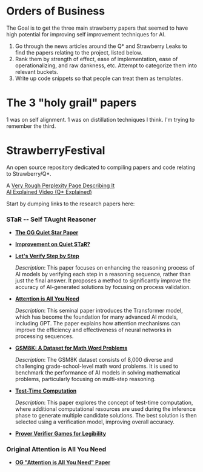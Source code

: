 # Orders of Business

The Goal is to get the three main strawberry papers that seemed to have high potential for improving self improvement techniques for AI.

1. Go through the news articles around the Q* and Strawberry Leaks to find the papers relating to the project, listed below.
2. Rank them by strength of effect, ease of implementation, ease of operationalizing, and raw dankness, etc. Attempt to categorize them into relevant buckets.
3. Write up code snippets so that people can treat them as templates.

# The 3 "holy grail" papers

1 was on self alignment.
1 was on distillation techniques I think.
I'm trying to remember the third.

# StrawberryFestival
An open source repository dedicated to compiling papers and code relating to Strawberry/Q*.

A [Very Rough Perplexity Page Describing It](https://www.perplexity.ai/page/q-leak-at-openai-overview-LmxxlXACT3m6ahnN6G1kLg)  
[AI Explained Video (Q* Explained)](https://www.youtube.com/watch?v=ARf0WyFau0A)

Start by dumping links to the research papers here:

### STaR -- Self TAught Reasoner
- **[The OG Quiet Star Paper](https://arxiv.org/abs/2403.09629)**

- **[Improvement on Quiet STaR?](https://contextual.ai/addressing-underspecification-in-language-model-alignment/)**

- **[Let's Verify Step by Step](https://arxiv.org/abs/2305.20050)**
  
  *Description*: This paper focuses on enhancing the reasoning process of AI models by verifying each step in a reasoning sequence, rather than just the final answer. It proposes a method to significantly improve the accuracy of AI-generated solutions by focusing on process validation.

- **[Attention is All You Need](https://arxiv.org/abs/1706.03762)**
  
  *Description*: This seminal paper introduces the Transformer model, which has become the foundation for many advanced AI models, including GPT. The paper explains how attention mechanisms can improve the efficiency and effectiveness of neural networks in processing sequences.

- **[GSM8K: A Dataset for Math Word Problems](https://arxiv.org/abs/2110.14168)**
  
  *Description*: The GSM8K dataset consists of 8,000 diverse and challenging grade-school-level math word problems. It is used to benchmark the performance of AI models in solving mathematical problems, particularly focusing on multi-step reasoning.

- **[Test-Time Computation](https://arxiv.org/abs/2104.03220)**
  
  *Description*: This paper explores the concept of test-time computation, where additional computational resources are used during the inference phase to generate multiple candidate solutions. The best solution is then selected using a verification model, improving overall accuracy.

- **[Prover Verifier Games for Legibility](https://openai.com/index/prover-verifier-games-improve-legibility/)**

### Original Attention is All You Need
- **[OG "Attention is All You Need" Paper](https://arxiv.org/pdf/1706.03762)**
